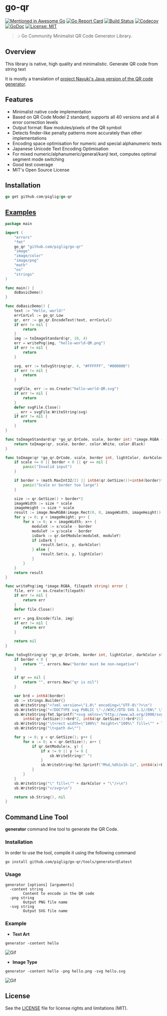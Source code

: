 # go-qr
[![Mentioned in Awesome Go](https://awesome.re/mentioned-badge.svg)](https://github.com/avelino/awesome-go#utilities)
[![Go Report Card](https://goreportcard.com/badge/github.com/piglig/go-qr)](https://goreportcard.com/report/github.com/piglig/go-qr)
[![Build Status](https://github.com/piglig/go-qr/actions/workflows/go.yml/badge.svg?branch=main)](https://github.com/piglig/go-qr/actions/workflows/go.yml?query=branch%3Amain)
[![Codecov](https://img.shields.io/codecov/c/github/piglig/go-qr)](https://app.codecov.io/github/piglig/go-qr)
[![GoDoc](https://godoc.org/github.com/piglig/go-qr?status.svg)](https://pkg.go.dev/github.com/piglig/go-qr)
[![License: MIT](https://img.shields.io/badge/license-MIT-green.svg)](https://github.com/piglig/go-qr/blob/main/LICENSE)

> 🎶 Go Community Minimalist QR Code Generator Library.

## Overview
This library is native, high quality and minimalistic. Generate QR code from string text
 
It is mostly a translation of [project Nayuki's Java version of the QR code generator](https://www.nayuki.io/page/qr-code-generator-library).

## Features
* Minimalist native code implementation
* Based on QR Code Model 2 standard, supports all 40 versions and all 4 error correction levels
* Output format: Raw modules/pixels of the QR symbol
* Detects finder-like penalty patterns more accurately than other implementations
* Encoding space optimisation for numeric and special alphanumeric texts
* Japanese Unicode Text Encoding Optimisation
* For mixed numeric/alphanumeric/general/kanji text, computes optimal segment mode switching
* Good test coverage
* MIT's Open Source License

## Installation
```go
go get github.com/piglig/go-qr
```

## [Examples](https://github.com/piglig/go-qr/tree/master/example/main.go)
```go
package main

import (
	"errors"
	"fmt"
	go_qr "github.com/piglig/go-qr"
	"image"
	"image/color"
	"image/png"
	"math"
	"os"
	"strings"
)

func main() {
	doBasicDemo()
}

func doBasicDemo() {
	text := "Hello, world!"
	errCorLvl := go_qr.Low
	qr, err := go_qr.EncodeText(text, errCorLvl)
	if err != nil {
		return
	}
	img := toImageStandard(qr, 10, 4)
	err = writePng(img, "hello-world-QR.png")
	if err != nil {
		return
	}

	svg, err := toSvgString(qr, 4, "#FFFFFF", "#000000")
	if err != nil {
		return
	}

	svgFile, err := os.Create("hello-world-QR.svg")
	if err != nil {
		return
	}
	defer svgFile.Close()
	_, err = svgFile.WriteString(svg)
	if err != nil {
		return
	}
}

func toImageStandard(qr *go_qr.QrCode, scale, border int) *image.RGBA {
	return toImage(qr, scale, border, color.White, color.Black)
}

func toImage(qr *go_qr.QrCode, scale, border int, lightColor, darkColor color.Color) *image.RGBA {
	if scale <= 0 || border < 0 || qr == nil {
		panic("Invalid input")
	}

	if border > (math.MaxInt32/2) || int64(qr.GetSize())+int64(border)*2 > math.MaxInt32/int64(scale) {
		panic("Scale or border too large")
	}

	size := qr.GetSize() + border*2
	imageWidth := size * scale
	imageHeight := size * scale
	result := image.NewRGBA(image.Rect(0, 0, imageWidth, imageHeight))
	for y := 0; y < imageHeight; y++ {
		for x := 0; x < imageWidth; x++ {
			moduleX := x/scale - border
			moduleY := y/scale - border
			isDark := qr.GetModule(moduleX, moduleY)
			if isDark {
				result.Set(x, y, darkColor)
			} else {
				result.Set(x, y, lightColor)
			}
		}
	}
	return result
}

func writePng(img *image.RGBA, filepath string) error {
	file, err := os.Create(filepath)
	if err != nil {
		return err
	}
	defer file.Close()

	err = png.Encode(file, img)
	if err != nil {
		return err
	}

	return nil
}

func toSvgString(qr *go_qr.QrCode, border int, lightColor, darkColor string) (string, error) {
	if border < 0 {
		return "", errors.New("border must be non-negative")
	}

	if qr == nil {
		return "", errors.New("qr is nil")
	}

	var brd = int64(border)
	sb := strings.Builder{}
	sb.WriteString("<?xml version=\"1.0\" encoding=\"UTF-8\"?>\n")
	sb.WriteString("<!DOCTYPE svg PUBLIC \"-//W3C//DTD SVG 1.1//EN\" \"http://www.w3.org/Graphics/SVG/1.1/DTD/svg11.dtd\">\n")
	sb.WriteString(fmt.Sprintf("<svg xmlns=\"http://www.w3.org/2000/svg\" version=\"1.1\" viewBox=\"0 0 %d %d\" stroke=\"none\">\n",
		int64(qr.GetSize())+brd*2, int64(qr.GetSize())+brd*2))
	sb.WriteString("\t<rect width=\"100%\" height=\"100%\" fill=\"" + lightColor + "\"/>\n")
	sb.WriteString("\t<path d=\"")

	for y := 0; y < qr.GetSize(); y++ {
		for x := 0; x < qr.GetSize(); x++ {
			if qr.GetModule(x, y) {
				if x != 0 || y != 0 {
					sb.WriteString(" ")
				}
				sb.WriteString(fmt.Sprintf("M%d,%dh1v1h-1z", int64(x)+brd, int64(y)+brd))
			}
		}
	}
	sb.WriteString("\" fill=\"" + darkColor + "\"/>\n")
	sb.WriteString("</svg>\n")

	return sb.String(), nil
}

```

## Command Line Tool
**generator** command line tool to generate the QR Code.
### Installation
In order to use the tool, compile it using the following command
```shell
go install github.com/piglig/go-qr/tools/generator@latest
```

### Usage
```shell
generator [options] [arguments]
  -content string
        Content to encode in the QR code
  -png string
        Output PNG file name
  -svg string
        Output SVG file name
```

### Example
* **Text Art**
```shell
generator -content hello
```
![Gif](/docs/assets/text_art.gif)

* **Image Type**
```shell
generator -content hello -png hello.png -svg hello.svg
```
![Gif](/docs/assets/image_type.gif)

## License
See the [LICENSE](LICENSE) file for license rights and limitations (MIT).